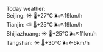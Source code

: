 Today weather:  
Beijing: ☀️   🌡️+27°C 🌬️↖19km/h  
Tianjin: ⛅️  🌡️+25°C 🌬️↖19km/h  
Shijiazhuang: ☀️   🌡️+25°C 🌬️↖11km/h  
Tangshan: ☀️   🌡️+30°C 🌬️←6km/h  
